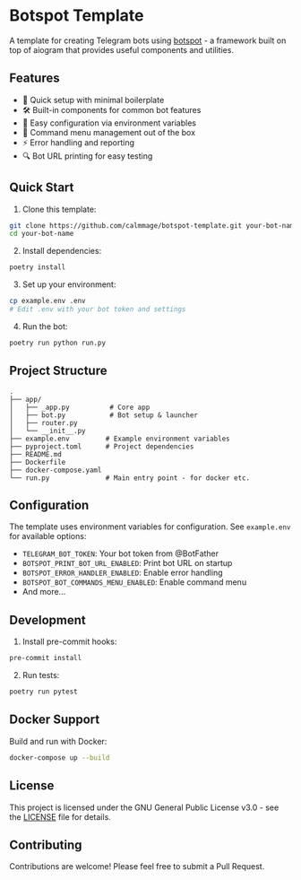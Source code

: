 # Botspot Template

A template for creating Telegram bots using [botspot](https://github.com/calmmage/botspot) - a framework built on top of aiogram that provides useful components and utilities.

## Features

- 🚀 Quick setup with minimal boilerplate
- 🛠 Built-in components for common bot features
- 🔧 Easy configuration via environment variables
- 📝 Command menu management out of the box
- ⚡ Error handling and reporting
- 🔍 Bot URL printing for easy testing

## Quick Start

1. Clone this template:
```bash
git clone https://github.com/calmmage/botspot-template.git your-bot-name
cd your-bot-name
```

2. Install dependencies:
```bash
poetry install
```

3. Set up your environment:
```bash
cp example.env .env
# Edit .env with your bot token and settings
```

4. Run the bot:
```bash
poetry run python run.py
```

## Project Structure

```
.
├── app/
│   ├── _app.py          # Core app
│   ├── bot.py           # Bot setup & launcher
│   ├── router.py          
│   └── __init__.py
├── example.env         # Example environment variables
├── pyproject.toml      # Project dependencies
├── README.md
├── Dockerfile
├── docker-compose.yaml
└── run.py              # Main entry point - for docker etc.
```

## Configuration

The template uses environment variables for configuration. See `example.env` for available options:

- `TELEGRAM_BOT_TOKEN`: Your bot token from @BotFather
- `BOTSPOT_PRINT_BOT_URL_ENABLED`: Print bot URL on startup
- `BOTSPOT_ERROR_HANDLER_ENABLED`: Enable error handling
- `BOTSPOT_BOT_COMMANDS_MENU_ENABLED`: Enable command menu
- And more...

## Development

1. Install pre-commit hooks:
```bash
pre-commit install
```

2. Run tests:
```bash
poetry run pytest
```

## Docker Support

Build and run with Docker:

```bash
docker-compose up --build
```

## License

This project is licensed under the GNU General Public License v3.0 - see the [LICENSE](LICENSE) file for details.

## Contributing

Contributions are welcome! Please feel free to submit a Pull Request.
